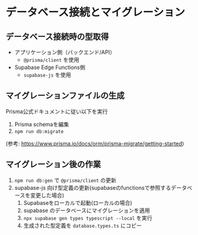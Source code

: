 # データベース接続とマイグレーション

## データベース接続時の型取得

- アプリケーション側（バックエンド/API）
  - `@prisma/client` を使用
- Supabase Edge Functions側
  - `supabase-js` を使用

## マイグレーションファイルの生成

Prisma公式ドキュメントに従い以下を実行

1. Prisma schemaを編集
2. `npm run db:migrate`

(参考: https://www.prisma.io/docs/orm/prisma-migrate/getting-started)

## マイグレーション後の作業

1. `npm run db:gen` で `@prisma/client` の更新
2. supabase-js 向け型定義の更新(supabaseのfunctionsで参照するデータベースを変更した場合)
   1. Supabaseをローカルで起動(ローカルの場合)
   2. supabase のデータベースにマイグレーションを適用
   3. `npx supabase gen types typescript --local` を実行
   4. 生成された型定義を `database.types.ts` にコピー
